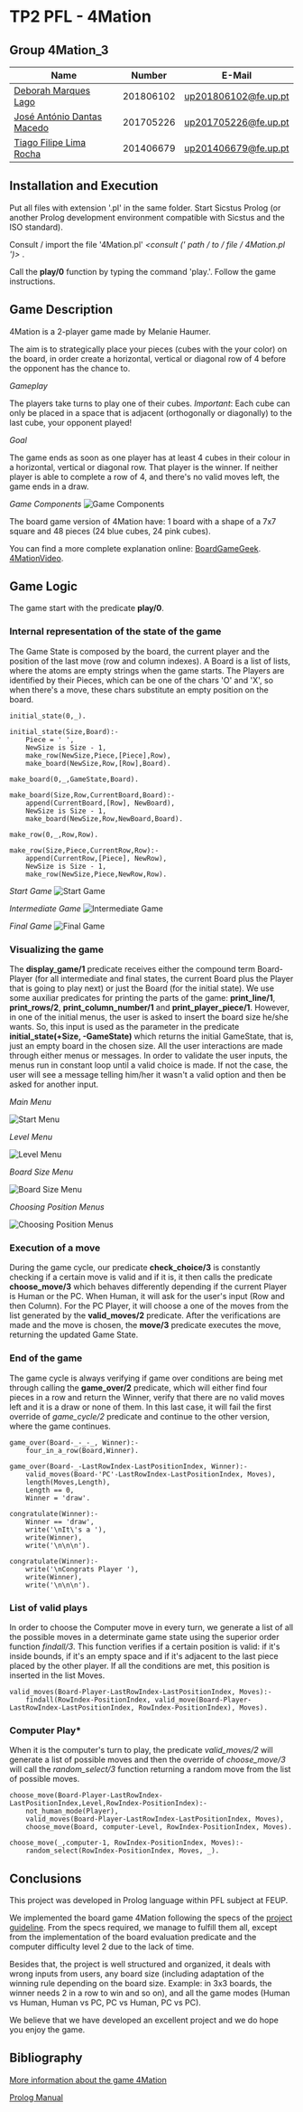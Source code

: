 # TP2 PFL - 4Mation

## Group 4Mation_3

| Name                                                                | Number    | E-Mail               |
| ------------------------------------------------------------------- | --------- | -------------------- |
| [Deborah Marques Lago](mailto:up201806102@up.pt)                    | 201806102 | up201806102@fe.up.pt |
| [José António Dantas Macedo](mailto:up201705226@up.pt)              | 201705226 | up201705226@fe.up.pt |
| [Tiago Filipe Lima Rocha](mailto:up201406679@up.pt)                 | 201406679 | up201406679@fe.up.pt |

## Installation and Execution

  Put all files with extension '.pl' in the same folder.
  Start Sicstus Prolog (or another Prolog development environment compatible with Sicstus and the ISO standard).

  Consult / import the file '4Mation.pl' *<consult (' path / to / file / 4Mation.pl ')>* .
  
  Call the **play/0** function by typing the command 'play.'.
  Follow the game instructions.

## Game Description

4Mation is a 2-player game made by Melanie Haumer.

The aim is to strategically place your pieces (cubes with the your color) on the board, in order create a horizontal, vertical or diagonal row of 4 before the opponent has the chance to.

*Gameplay*

The players take turns to play one of their cubes. *Important*: Each cube can only be placed in a space that is adjacent (orthogonally or diagonally) to the last cube, your opponent played!

*Goal*

The game ends as soon as one player has at least 4 cubes in their colour in a horizontal, vertical or diagonal row.
That player is the winner. If neither player is able to complete a row of 4, and there's no valid moves left, the game ends in a draw.

*Game Components*
![Game Components][ref]

[ref]: ./assets/game.jpg "4Mation Components"

The board game version of 4Mation have:
1 board with a shape of a 7x7 square and 48 pieces (24 blue cubes, 24 pink cubes).

You can find a more complete explanation online:
[BoardGameGeek](https://boardgamegeek.com/boardgame/329175/4mation).
[4MationVideo](https://www.youtube.com/watch?v=KFeCxg7BWhM).

## Game Logic

The game start with the predicate **play/0**.

### Internal representation of the state of the game

The Game State is composed by the board, the current player and the position of the last move (row and column indexes).
A Board is a list of lists, where the atoms are empty strings when the game starts. The Players are identified by their Pieces, which can be one of the chars 'O' and 'X', so when there's a move, these chars substitute an empty position on the board.

```
initial_state(0,_).

initial_state(Size,Board):-
    Piece = ' ',
    NewSize is Size - 1,
    make_row(NewSize,Piece,[Piece],Row),
    make_board(NewSize,Row,[Row],Board).

make_board(0,_,GameState,Board).

make_board(Size,Row,CurrentBoard,Board):-
    append(CurrentBoard,[Row], NewBoard),
    NewSize is Size - 1,
    make_board(NewSize,Row,NewBoard,Board).

make_row(0,_,Row,Row).

make_row(Size,Piece,CurrentRow,Row):-
    append(CurrentRow,[Piece], NewRow),
    NewSize is Size - 1,
    make_row(NewSize,Piece,NewRow,Row).
```
*Start Game*
![Start Game][ref2]

[ref2]: ./assets/startBoard.png "Start Board"

*Intermediate Game*
![Intermediate Game][ref3]

[ref3]: ./assets/intermediateBoard.png "Intermediate Board"

*Final Game*
![Final Game][ref4]

[ref4]: ./assets/finalBoard.png "Final Board"

### Visualizing the game

The **display_game/1** predicate receives either the compound term Board-Player (for all intermediate and final states, the current Board plus the Player that is going to play next) or just the Board (for the initial state). We use some auxiliar predicates for printing the parts of the game: **print_line/1**, **print_rows/2**, **print_column_number/1** and **print_player_piece/1**. However, in one of the initial menus, the user is asked to insert the board size he/she wants. So, this input is used as the parameter in the predicate **initial_state(+Size, -GameState)** which returns the initial GameState, that is, just an empty board in the chosen size.
All the user interactions are made through either menus or messages. In order to validate the user inputs, the menus run in constant loop until a valid choice is made. If not the case, the user will see a message telling him/her it wasn't a valid option and then be asked for another input.

*Main Menu*

![Start Menu][ref5]

[ref5]: ./assets/mainMenu.png "Start Menu"

*Level Menu*

![Level Menu][ref6]

[ref6]: ./assets/levelMenu.png "Level Menu"

*Board Size Menu*

![Board Size Menu][ref7]

[ref7]: ./assets/sizeMenu.png "Size Menu"

*Choosing Position Menus*

![Choosing Position Menus][ref8]

[ref8]: ./assets/chooseRowSpace.png "Choosing Row Menu"


### Execution of a move

During the game cycle, our predicate **check_choice/3** is constantly checking if a certain move is valid and if it is, it then calls the predicate **choose_move/3** which behaves differently depending if the current Player is Human or the PC. When Human, it will ask for the user's input (Row and then Column). For the PC Player, it will choose a one of the moves from the list generated by the **valid_moves/2** predicate.
After the verifications are made and the move is chosen, the **move/3** predicate executes the move, returning the updated Game State.

### End of the game

The game cycle is always verifying if game over conditions are being met through calling the **game_over/2** predicate, which will either find four pieces in a row and return the Winner, verify that there are no valid moves left and it is a draw or none of them. In this last case, it will fail the first override of *game_cycle/2* predicate and continue to the other version, where the game continues.

```
game_over(Board-_-_-_, Winner):-
    four_in_a_row(Board,Winner).

game_over(Board-_-LastRowIndex-LastPositionIndex, Winner):-
    valid_moves(Board-'PC'-LastRowIndex-LastPositionIndex, Moves),
    length(Moves,Length),
    Length == 0,
    Winner = 'draw'.

congratulate(Winner):-
    Winner == 'draw',
    write('\nIt\'s a '),
    write(Winner),
    write('\n\n\n').

congratulate(Winner):-
    write('\nCongrats Player '),
    write(Winner),
    write('\n\n\n').
```


### List of valid plays

In order to choose the Computer move in every turn, we generate a list of all the possible moves in a determinate game state using the superior order function *findall/3*. This function verifies if a certain position is valid: if it's inside bounds, if it's an empty space and if it's adjacent to the last piece placed by the other player. If all the conditions are met, this position is inserted in the list Moves.

```
valid_moves(Board-Player-LastRowIndex-LastPositionIndex, Moves):-
    findall(RowIndex-PositionIndex, valid_move(Board-Player-LastRowIndex-LastPositionIndex, RowIndex-PositionIndex), Moves).
```

### Computer Play*

When it is the computer's turn to play, the predicate *valid_moves/2* will generate a list of possible moves and then the override of *choose_move/3* will call the *random_select/3* function returning a random move from the list of possible moves.

```
choose_move(Board-Player-LastRowIndex-LastPositionIndex,Level,RowIndex-PositionIndex):-
    not_human_mode(Player),
    valid_moves(Board-Player-LastRowIndex-LastPositionIndex, Moves),
    choose_move(Board, computer-Level, RowIndex-PositionIndex, Moves).

choose_move(_,computer-1, RowIndex-PositionIndex, Moves):-
    random_select(RowIndex-PositionIndex, Moves, _).
```

## Conclusions

This project was developed in Prolog language within PFL subject at FEUP.

We implemented the board game 4Mation following the specs of the [project guideline](https://moodle.up.pt/pluginfile.php/141752/mod_resource/content/1/TP2%20-%20Enunciado.pdf). From the specs required, we manage to fulfill them all, except from the implementation of the board evaluation predicate and the computer difficulty level 2 due to the lack of time.

Besides that, the project is well structured and organized, it deals with wrong inputs from users, any board size (including adaptation of the winning rule depending on the board size. Example: in 3x3 boards, the winner needs 2 in a row to win and so on), and all the game modes (Human vs Human, Human vs PC, PC vs Human, PC vs PC).

We believe that we have developed an excellent project and we do hope you enjoy the game.

## Bibliography

[More information about the game 4Mation](https://boardgamegeek.com/boardgame/329175/4mation)

[Prolog Manual](https://www.swi-prolog.org/pldoc/doc_for?object=manual)
